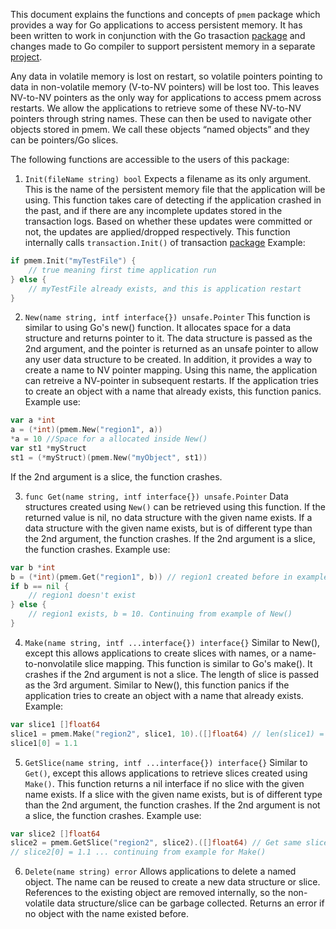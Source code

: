 This document explains the functions and concepts of `pmem` package which 
provides a way for Go applications to access persistent memory. It 
has been written to work in conjunction with the Go trasaction 
[package](https://github.com/vmware/go-pmem-transaction/tree/master/transaction)
and changes made to Go compiler to support persistent memory in a separate 
[project](https://github.com/jerrinsg/go-pmem).

Any data in volatile memory is lost on restart, so volatile pointers pointing to
data in non-volatile memory (V-to-NV pointers) will be lost too. This leaves 
NV-to-NV pointers as the only way for applications to access pmem across 
restarts. We allow the applications to retrieve some of these NV-to-NV pointers 
through string names. These can then be used to navigate other objects stored in
pmem. We call these objects “named objects” and they can be pointers/Go slices.

The following functions are accessible to the users of this package:

1. `Init(fileName string) bool`
Expects a filename as its only argument. This is the name of the persistent 
memory file that the application will be using. This function takes care of 
detecting if the application crashed in the past, and if there are any 
incomplete updates stored in the transaction logs. Based on whether these 
updates were committed or not, the updates are applied/dropped respectively. 
This function internally calls `transaction.Init()` of transaction 
[package](https://github.com/vmware/go-pmem-transaction/tree/master/transaction)
Example:
```go
if pmem.Init("myTestFile") {
    // true meaning first time application run
} else {
    // myTestFile already exists, and this is application restart
}
```

2. `New(name string, intf interface{}) unsafe.Pointer`
This function is similar to using Go's new() function. It allocates space for a 
data structure and returns pointer to it. The data structure is passed as the 
2nd argument, and the pointer is returned as an unsafe pointer to allow any user
data structure to be created. In addition, it provides a way to create a name to
NV pointer mapping. Using this name, the application can retreive a NV-pointer 
in subsequent restarts.
If the application tries to create an object with a name that already exists,
this function panics. Example use:
```go
var a *int
a = (*int)(pmem.New("region1", a))
*a = 10 //Space for a allocated inside New()
var st1 *myStruct
st1 = (*myStruct)(pmem.New("myObject", st1))
```
If the 2nd argument is a slice, the function crashes.

3. `func Get(name string, intf interface{}) unsafe.Pointer`
Data structures created using `New()` can be retrieved using this function. If
the returned value is nil, no data structure with the given name exists. If a 
data structure with the given name exists, but is of different type than the
2nd argument, the function crashes. If the 2nd argument is a slice, the function
crashes. Example use:
```go
var b *int
b = (*int)(pmem.Get("region1", b)) // region1 created before in example of New() 
if b == nil {
    // region1 doesn't exist
} else {
    // region1 exists, b = 10. Continuing from example of New()
}
```

4. `Make(name string, intf ...interface{}) interface{}`
Similar to New(), except this allows applications to create slices with names, 
or a name-to-nonvolatile slice mapping. This function is similar to Go's make().
It crashes if the 2nd argument is not a slice. The length of slice is passed as
the 3rd argument. Similar to New(), this function panics if the application 
tries to create an object with a name that already exists. Example:
```go
var slice1 []float64
slice1 = pmem.Make("region2", slice1, 10).([]float64) // len(slice1) = 10
slice1[0] = 1.1
```

5. `GetSlice(name string, intf ...interface{}) interface{}`
Similar to `Get()`, except this allows applications to retrieve slices created
using `Make()`. This function returns a nil interface if no slice with the given
name exists. If a slice with the given name exists, but is of different type 
than the 2nd argument, the function crashes. If the 2nd argument is not a slice,
the function crashes. Example use:
```go
var slice2 []float64
slice2 = pmem.GetSlice("region2", slice2).([]float64) // Get same slice
// slice2[0] = 1.1 ... continuing from example for Make()
```

6. `Delete(name string) error`
Allows applications to delete a named object. The name can be reused to create
a new data structure or slice. References to the existing object are removed
internally, so the non-volatile data structure/slice can be garbage collected.
Returns an error if no object with the name existed before.
